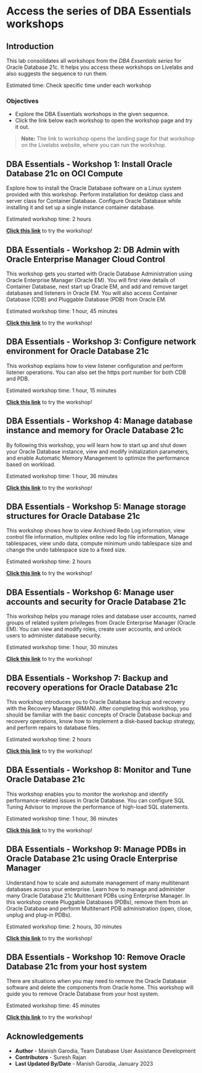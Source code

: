 # Access the series of DBA Essentials workshops

## Introduction

This lab consolidates all workshops from the *DBA Essentials series* for Oracle Database 21c. It helps you access these workshops on Livelabs and also suggests the sequence to run them. 

Estimated time: Check specific time under each workshop

### Objectives

 - Explore the DBA Essentials workshops in the given sequence.
 - Click the link below each workshop to open the workshop page and try it out.

> **Note:** The link to workshop opens the landing page for that workshop on the Livelabs website, where you can run the workshop. 

<!--
### Prerequisites

This lab assumes you have -
 -   An Oracle Cloud accountx
-->

## <if type="hidden">DBA Essentials - </if>Workshop 1: Install Oracle Database 21c on OCI Compute

Explore how to install the Oracle Database software on a Linux system provided with this workshop. Perform installation for desktop class and server class for Container Database. Configure Oracle Database while installing it and set up a single instance container database.

Estimated workshop time: 2 hours

<!--
<a href="https://apexapps.oracle.com/pls/apex/r/dbpm/livelabs/view-workshop?wid=871" class="tryit-button">Try it!</a>
-->

**[Click this link](https://apexapps.oracle.com/pls/apex/r/dbpm/livelabs/view-workshop?wid=871)** to try the workshop!

## <if type="hidden">DBA Essentials - </if>Workshop 2: DB Admin with Oracle Enterprise Manager Cloud Control

This workshop gets you started with Oracle Database Administration using Oracle Enterprise Manager (Oracle EM). You will first view details of Container Database, next start up Oracle EM, and add and remove target databases and listeners in Oracle EM. You will also access Container Database (CDB) and Pluggable Database (PDB) from Oracle EM.

Estimated workshop time: 1 hour, 45 minutes

<!--
<a href="https://apexapps.oracle.com/pls/apex/r/dbpm/livelabs/view-workshop?wid=918" class="tryit-button">Try it!</a>
-->

**[Click this link](https://apexapps.oracle.com/pls/apex/r/dbpm/livelabs/view-workshop?wid=918)** to try the workshop!

## <if type="hidden">DBA Essentials - </if>Workshop 3: Configure network environment for Oracle Database 21c

This workshop explains how to view listener configuration and perform listener operations. You can also set the https port number for both CDB and PDB.

Estimated workshop time: 1 hour, 15 minutes

<!--
<a href="https://apexapps.oracle.com/pls/apex/r/dbpm/livelabs/view-workshop?wid=933" class="tryit-button">Try it!</a>
-->

**[Click this link](https://apexapps.oracle.com/pls/apex/r/dbpm/livelabs/view-workshop?wid=933)** to try the workshop!

## <if type="hidden">DBA Essentials - </if>Workshop 4: Manage database instance and memory for Oracle Database 21c

By following this workshop, you will learn how to start up and shut down your Oracle Database instance, view and modify initialization parameters, and enable Automatic Memory Management to optimize the performance based on workload.

Estimated workshop time: 1 hour, 36 minutes

<!--
<a href="https://apexapps.oracle.com/pls/apex/r/dbpm/livelabs/view-workshop?wid=3003" class="tryit-button">Try it!</a>
-->

**[Click this link](https://apexapps.oracle.com/pls/apex/r/dbpm/livelabs/view-workshop?wid=3003)** to try the workshop!

## <if type="hidden">DBA Essentials - </if>Workshop 5: Manage storage structures for Oracle Database 21c

This workshop shows how to view Archived Redo Log information, view control file information, multiplex online redo log file information, Manage tablespaces, view undo data, compute minimum undo tablespace size and change the undo tablespace size to a fixed size.

Estimated workshop time: 2 hours

<!--
<a href="https://apexapps.oracle.com/pls/apex/r/dbpm/livelabs/view-workshop?wid=3236" class="tryit-button">Try it!</a>
-->

**[Click this link](https://apexapps.oracle.com/pls/apex/r/dbpm/livelabs/view-workshop?wid=3236)** to try the workshop!

## <if type="hidden">DBA Essentials - </if>Workshop 6: Manage user accounts and security for Oracle Database 21c

This workshop helps you manage roles and database user accounts, named groups of related system privileges from Oracle Enterprise Manager (Oracle EM). You can view and modify roles, create user accounts, and unlock users to administer database security.

Estimated workshop time: 1 hour, 30 minutes

<!--
<a href="https://apexapps.oracle.com/pls/apex/r/dbpm/livelabs/view-workshop?wid=3201" class="tryit-button">Try it!</a>
-->

**[Click this link](https://apexapps.oracle.com/pls/apex/r/dbpm/livelabs/view-workshop?wid=3201)** to try the workshop!

## <if type="hidden">DBA Essentials - </if>Workshop 7: Backup and recovery operations for Oracle Database 21c

This workshop introduces you to Oracle Database backup and recovery with the Recovery Manager (RMAN). After completing this workshop, you should be familiar with the basic concepts of Oracle Database backup and recovery operations, know how to implement a disk-based backup strategy, and perform repairs to database files.

Estimated workshop time: 2 hours

<!--
<a href="https://apexapps.oracle.com/pls/apex/r/dbpm/livelabs/view-workshop?wid=3005" class="tryit-button">Try it!</a>
-->

**[Click this link](https://apexapps.oracle.com/pls/apex/r/dbpm/livelabs/view-workshop?wid=3005)** to try the workshop!

## <if type="hidden">DBA Essentials - </if>Workshop 8: Monitor and Tune Oracle Database 21c

This workshop enables you to monitor the workshop and identify performance-related issues in Oracle Database. You can configure SQL Tuning Advisor to improve the performance of high-load SQL statements.

Estimated workshop time: 1 hour, 36 minutes

<!--
<a href="https://apexapps.oracle.com/pls/apex/r/dbpm/livelabs/view-workshop?wid=3322" class="tryit-button">Try it!</a>
-->

**[Click this link](https://apexapps.oracle.com/pls/apex/r/dbpm/livelabs/view-workshop?wid=3322)** to try the workshop!

## <if type="hidden">DBA Essentials - </if>Workshop 9: Manage PDBs in Oracle Database 21c using Oracle Enterprise Manager

Understand how to scale and automate management of many multitenant databases across your enterprise. Learn how to manage and administer many Oracle Database 21c Multitenant PDBs using Enterprise Manager. In this workshop create Pluggable Databases (PDBs), remove them from an Oracle Database and perform Multitenant PDB administration (open, close, unplug and plug-in PDBs).

Estimated workshop time: 2 hours, 30 minutes

<!--
<a href="https://apexapps.oracle.com/pls/apex/r/dbpm/livelabs/view-workshop?wid=3523" class="tryit-button">Try it!</a>
-->

**[Click this link](https://apexapps.oracle.com/pls/apex/r/dbpm/livelabs/view-workshop?wid=3523)** to try the workshop!

## <if type="hidden">DBA Essentials - </if>Workshop 10: Remove Oracle Database 21c from your host system

There are situations when you may need to remove the Oracle Database software and delete the components from Oracle home. This workshop will guide you to remove Oracle Database from your host system.

Estimated workshop time: 45 minutes

<!--
<a href="https://apexapps.oracle.com/pls/apex/r/dbpm/livelabs/view-workshop?wid=994" class="tryit-button">Try it!</a>
-->

**[Click this link](https://apexapps.oracle.com/pls/apex/r/dbpm/livelabs/view-workshop?wid=994)** to try the workshop!

## Acknowledgements

 -   **Author** - Manish Garodia, Team Database User Assistance Development
 -   **Contributors** - Suresh Rajan
 -   **Last Updated By/Date** - Manish Garodia, January 2023
